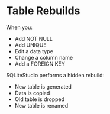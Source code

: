 # Table Rebuilds

When you:
- Add NOT NULL
- Add UNIQUE
- Edit a data type
- Change a column name
- Add a FOREIGN KEY

SQLiteStudio performs a hidden rebuild:
- New table is generated
- Data is copied
- Old table is dropped
- New table is renamed
